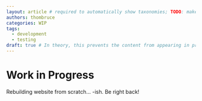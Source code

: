 ```yaml
---
layout: article # required to automatically show taxonomies; TODO: make this configurable for content sections elsewhere, or just set article as the default
authors: thombruce
categories: WIP
tags:
  - development
  - testing
draft: true # In theory, this prevents the content from appearing in production... which I do need to test, I guess.
---
```


# Work in Progress

Rebuilding website from scratch... -ish. Be right back!
